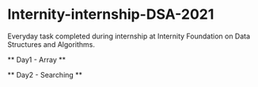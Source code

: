 # Internity-internship-DSA-2021

Everyday task completed during internship at Internity Foundation on Data Structures and Algorithms.

** Day1 - Array **

** Day2 - Searching **
